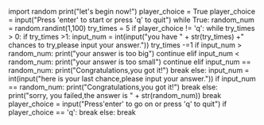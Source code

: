 import random
print("let's begin now!")
player_choice = True
player_choice = input("Press 'enter' to start or press 'q' to quit")
while True:
    random_num = random.randint(1,100)
    try_times = 5
    if player_choice != 'q':
        while try_times > 0:
            if try_times >1:
                input_num = int(input("you have " + str(try_times) +" chances to try,please input your answer."))
                try_times -=1
                if input_num > random_num:
                    print("your answer is too big")
                    continue
                elif input_num < random_num:
                    print("your answer is too small")
                    continue
                elif input_num == random_num:
                    print("Congratulations,you got it!")
                    break
            else:
                input_num = int(input("here is your last chance,please input your answer."))
                if input_num == random_num:
                    print("Congratulations,you got it!")
                    break
                else:
                    print("sorry, you failed,the answer is " + str(random_num))
                    break
        player_choice = input("Press'enter' to go on or press 'q' to quit")
        if player_choice == 'q':
            break
    else:
        break


